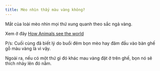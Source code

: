 ```yaml
---
title: Mèo nhìn thấy màu vàng không?
---
```


Mắt của loài mèo nhìn mọi thứ xung quanh theo sắc ngả vàng.

Xem ở đây [How Animals see the world](https://www.youtube.com/watch?v=vHhDHk-kBYY)

P/s: Cuối cùng đã biết lý do buổi đêm bọn mèo hay đâm đầu vào bàn ghế gỗ màu vàng là vì vậy.

Ngoài ra, nếu có một thứ gì đó khác mau vàng đặt ở trên ghế, bọn nó sẽ thích nhảy lên đó nằm.